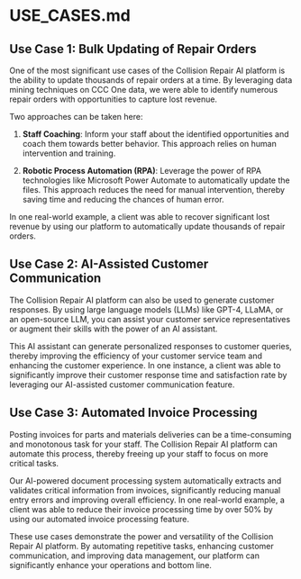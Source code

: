 # USE_CASES.md

## Use Case 1: Bulk Updating of Repair Orders

One of the most significant use cases of the Collision Repair AI platform is the ability to update thousands of repair orders at a time. By leveraging data mining techniques on CCC One data, we were able to identify numerous repair orders with opportunities to capture lost revenue. 

Two approaches can be taken here:

1. **Staff Coaching**: Inform your staff about the identified opportunities and coach them towards better behavior. This approach relies on human intervention and training.

2. **Robotic Process Automation (RPA)**: Leverage the power of RPA technologies like Microsoft Power Automate to automatically update the files. This approach reduces the need for manual intervention, thereby saving time and reducing the chances of human error.

In one real-world example, a client was able to recover significant lost revenue by using our platform to automatically update thousands of repair orders.

## Use Case 2: AI-Assisted Customer Communication

The Collision Repair AI platform can also be used to generate customer responses. By using large language models (LLMs) like GPT-4, LLaMA, or an open-source LLM, you can assist your customer service representatives or augment their skills with the power of an AI assistant. 

This AI assistant can generate personalized responses to customer queries, thereby improving the efficiency of your customer service team and enhancing the customer experience. In one instance, a client was able to significantly improve their customer response time and satisfaction rate by leveraging our AI-assisted customer communication feature.

## Use Case 3: Automated Invoice Processing

Posting invoices for parts and materials deliveries can be a time-consuming and monotonous task for your staff. The Collision Repair AI platform can automate this process, thereby freeing up your staff to focus on more critical tasks.

Our AI-powered document processing system automatically extracts and validates critical information from invoices, significantly reducing manual entry errors and improving overall efficiency. In one real-world example, a client was able to reduce their invoice processing time by over 50% by using our automated invoice processing feature.

These use cases demonstrate the power and versatility of the Collision Repair AI platform. By automating repetitive tasks, enhancing customer communication, and improving data management, our platform can significantly enhance your operations and bottom line.
